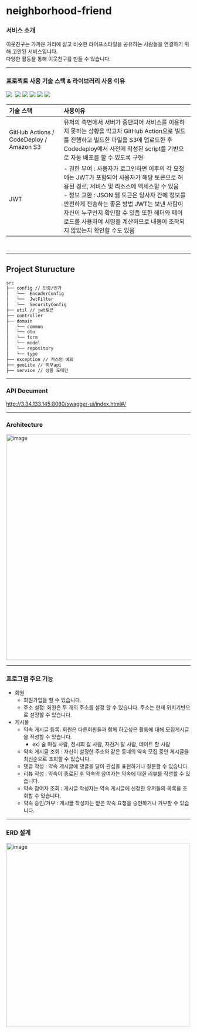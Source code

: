 # neighborhood-friend

### 서비스 소개
이웃친구는 가까운 거리에 살고 비슷한 라이프스타일을 공유하는 사람들을 연결하기 위해 고안된 서비스입니다. \
다양한 활동을 통해 이웃친구를 만들 수 있습니다.

---

### 프로젝트 사용 기술 스택 & 라이브러리 사용 이유
<img src="https://img.shields.io/badge/JAVA-007396?style=for-the-badge&logo=Java&logoColor=white">&nbsp;
<img src="https://img.shields.io/badge/Spring-6DB33F?style=for-the-badge&logo=Spring&logoColor=white">
<img src="https://img.shields.io/badge/JPA-green?style=for-the-badge&logo=JPA&logoColor=white">
<img src="https://img.shields.io/badge/mariadb-003545?style=for-the-badge&logo=mariadb&logoColor=white">
<img src="https://img.shields.io/badge/aws_EC2-FF9900?style=for-the-badge&logo=Amazon EC2&logoColor=white">
<img src="https://img.shields.io/badge/aws_S3-569A31?style=for-the-badge&logo=Amazon S3&logoColor=white">
<br>

| **기술 스택** | **사용이유** |
| :--- | :--- |
| GitHub Actions / CodeDeploy / Amazon S3 | 유저의 측면에서 서버가 중단되어 서비스를 이용하지 못하는 상황을 막고자 GitHub Action으로 빌드를 진행하고 빌드한 파일을 S3에 업로드한 후 Codedeploy에서 사전에 작성된 script를 기반으로 자동 배포를 할 수 있도록 구현 |
| JWT | - 권한 부여 :  사용자가 로그인하면 이후의 각 요청에는 JWT가 포함되어 사용자가 해당 토큰으로 허용된 경로, 서비스 및 리소스에 액세스할 수 있음 <br> - 정보 교환 :  JSON 웹 토큰은 당사자 간에 정보를 안전하게 전송하는 좋은 방법 JWT는 보낸 사람이 자신이 누구인지 확인할 수 있음 또한 헤더와 페이로드를 사용하여 서명을 계산하므로 내용이 조작되지 않았는지 확인할 수도 있음 

<br>

---

## Project Sturucture
```bash
src
├── config // 인증/인가
│   └──  EncoderConfig
│   └──  JwtFilter
│   └──  SecurityConfig
├── util // jwt토큰 
├── controller
├── domain
│   └── common
│   └── dto
│   └── form
│   └── model
│   └── repository
│   └── type
├── exception // 커스텀 예외
├── geoLite // 외부api
├── service // 상품 도메인
```
---


### API Document
http://3.34.133.145:8080/swagger-ui/index.html#/

---

### Architecture
<img width="614" alt="image" src="https://github.com/jodonghyeon3/neighborhood-friend/assets/117457834/65bfb1db-fd2e-4c6e-8b4d-43a5df70c791">


---

### 프로그램 주요 기능
- 회원
  - 회원가입을 할 수 있습니다.
  - 주소 설정: 회원은 두 개의 주소를 설정 할 수 있습니다. 주소는 현재 위치기반으로 설정할 수 있습니다.
- 게시물
  - 약속 게시글 등록: 회원은 다른회원들과 함께 하고싶은 활동에 대해 모집게시글을 작성할 수 있습니다.
    - ex) 술 마실 사람, 전시회 갈 사람, 자전거 탈 사람, 데이트 할 사람
  - 약속 게시글 조회 : 자신이 설정한 주소와 같은 동네의 약속 모집 중인 게시글을 최신순으로 조회할 수 있습니다.
  - 댓글 작성 : 약속 게시글에 댓글을 달아 관심을 표현하거나 질문할 수 있습니다.
  - 리뷰 작성 : 약속이 종료된 후 약속의 참여자는 약속에 대한 리뷰를 작성할 수 있습니다.
  - 약속 참여자 조회 : 게시글 작성자는 약속 게시글에 신청한 유저들의 목록을 조회할 수 있습니다.
  - 약속 승인/거부 : 게시글 작성자는 받은 약속 요청을 승인하거나 거부할 수 있습니다.
<hr>

### ERD 설계
<img width="500" alt="image" src="https://github.com/jodonghyeon3/neighborhood-friend/assets/117457834/d5952177-ae9e-4077-84b5-78dd44f38633">



